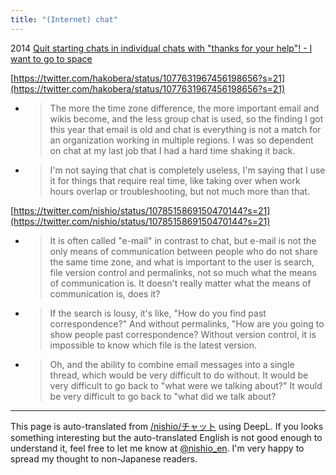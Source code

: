 ```yaml
---
title: "(Internet) chat"
---
```


2014
[Quit starting chats in individual chats with "thanks for your help"! - I want to go to space](http://yoshiori.hatenablog.com/entry/2014/12/18/165946)

[https://twitter.com/hakobera/status/1077631967456198656?s=21](https://twitter.com/hakobera/status/1077631967456198656?s=21)
- > The more the time zone difference, the more important email and wikis become, and the less group chat is used, so the finding I got this year that email is old and chat is everything is not a match for an organization working in multiple regions. I was so dependent on chat at my last job that I had a hard time shaking it back.
- > I'm not saying that chat is completely useless, I'm saying that I use it for things that require real time, like taking over when work hours overlap or troubleshooting, but not much more than that.

[https://twitter.com/nishio/status/1078515869150470144?s=21](https://twitter.com/nishio/status/1078515869150470144?s=21)
- > It is often called "e-mail" in contrast to chat, but e-mail is not the only means of communication between people who do not share the same time zone, and what is important to the user is search, file version control and permalinks, not so much what the means of communication is. It doesn't really matter what the means of communication is, does it?
- > If the search is lousy, it's like, "How do you find past correspondence?" And without permalinks, "How are you going to show people past correspondence? Without version control, it is impossible to know which file is the latest version.
- > Oh, and the ability to combine email messages into a single thread, which would be very difficult to do without. It would be very difficult to go back to "what were we talking about?" It would be very difficult to go back to "what did we talk about?


---
This page is auto-translated from [/nishio/チャット](https://scrapbox.io/nishio/チャット) using DeepL. If you looks something interesting but the auto-translated English is not good enough to understand it, feel free to let me know at [@nishio_en](https://twitter.com/nishio_en). I'm very happy to spread my thought to non-Japanese readers.